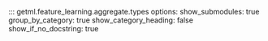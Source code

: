 ::: getml.feature_learning.aggregate.types
    options:
      show_submodules: true
      group_by_category: true
      show_category_heading: false
      show_if_no_docstring: true
